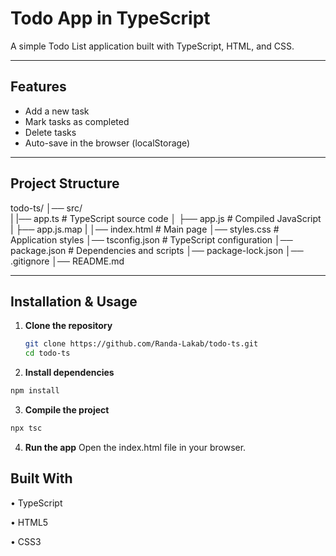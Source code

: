 #  Todo App in TypeScript

A simple Todo List application built with TypeScript, HTML, and CSS.  

---

##  Features
-  Add a new task  
-  Mark tasks as completed  
-  Delete tasks  
-  Auto-save in the browser (localStorage)

---

##  Project Structure
todo-ts/ 
│── src/   
|   |── app.ts      # TypeScript source code
│   ├── app.js      # Compiled JavaScript 
|   ├── app.js.map
|
│── index.html       # Main page 
│── styles.css       # Application styles 
│── tsconfig.json    # TypeScript configuration 
│── package.json  # Dependencies and scripts 
│── package-lock.json 
│── .gitignore 
│── README.md

---

##  Installation & Usage
1. **Clone the repository**
   ```bash
   git clone https://github.com/Randa-Lakab/todo-ts.git
   cd todo-ts
   ```
   
2. **Install dependencies**
 ```bash
npm install
 ```

3. **Compile the project**
 ```bash
npx tsc
```

4. **Run the app**
Open the index.html file in your browser.


## Built With
• TypeScript

• HTML5

• CSS3
